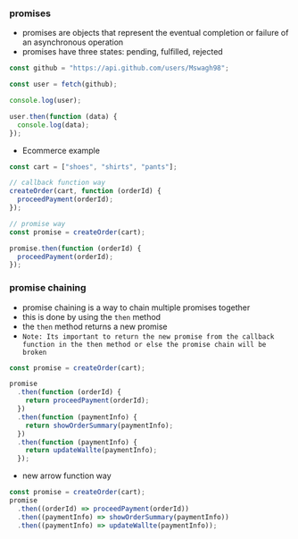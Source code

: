 ### promises

- promises are objects that represent the eventual completion or failure of an asynchronous operation
- promises have three states: pending, fulfilled, rejected

```js
const github = "https://api.github.com/users/Mswagh98";

const user = fetch(github);

console.log(user);

user.then(function (data) {
  console.log(data);
});
```

- Ecommerce example

```js
const cart = ["shoes", "shirts", "pants"];

// callback function way
createOrder(cart, function (orderId) {
  proceedPayment(orderId);
});

// promise way
const promise = createOrder(cart);

promise.then(function (orderId) {
  proceedPayment(orderId);
});
```

### promise chaining

- promise chaining is a way to chain multiple promises together
- this is done by using the `then` method
- the `then` method returns a new promise
- `Note: Its important to return the new promise from the callback function in the then method or else the promise chain will be broken `

```js
const promise = createOrder(cart);

promise
  .then(function (orderId) {
    return proceedPayment(orderId);
  })
  .then(function (paymentInfo) {
    return showOrderSummary(paymentInfo);
  })
  .then(function (paymentInfo) {
    return updateWallte(paymentInfo);
  });
```

- new arrow function way

```js
const promise = createOrder(cart);
promise
  .then((orderId) => proceedPayment(orderId))
  .then((paymentInfo) => showOrderSummary(paymentInfo))
  .then((paymentInfo) => updateWallte(paymentInfo));
```
